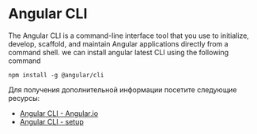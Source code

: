 # Angular CLI

The Angular CLI is a command-line interface tool that you use to initialize, develop, scaffold, and maintain Angular applications directly from a command shell. we can install angular latest CLI using the following command

`npm install -g @angular/cli`

Для получения дополнительной информации посетите следующие ресурсы:

- [Angular CLI - Angular.io](https://angular.io/cli)
- [Angular CLI - setup](https://www.youtube.com/watch?v=mZnzX3J5XKI)
